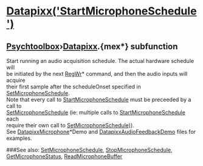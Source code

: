 # [Datapixx('StartMicrophoneSchedule')](Datapixx-StartMicrophoneSchedule) 
## [Psychtoolbox](Pyschtoolbox)&#8250;[Datapixx](Datapixx).{mex*} subfunction


Start running an audio acquisition schedule. The actual hardware schedule will  
be initiated by the next [RegWr](RegWr)\* command, and then the audio inputs will acquire  
their first sample after the scheduleOnset specified in [SetMicrophoneSchedule](SetMicrophoneSchedule).  
Note that every call to [StartMicrophoneSchedule](StartMicrophoneSchedule) must be preceeded by a call to  
[SetMicrophoneSchedule](SetMicrophoneSchedule) (ie: multiple calls to [StartMicrophoneSchedule](StartMicrophoneSchedule) each  
require their own call to [SetMicrophoneSchedule)](SetMicrophoneSchedule)).  
See [DatapixxMicrophone](DatapixxMicrophone)\*Demo and [DatapixxAudioFeedbackDemo](DatapixxAudioFeedbackDemo) files for examples.  
  


###See also:
[SetMicrophoneSchedule](Datapixx-SetMicrophoneSchedule), [StopMicrophoneSchedule](Datapixx-StopMicrophoneSchedule), [GetMicrophoneStatus](Datapixx-GetMicrophoneStatus), [ReadMicrophoneBuffer](Datapixx-ReadMicrophoneBuffer)
